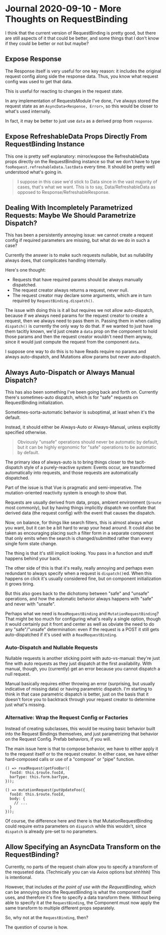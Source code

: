 Journal 2020-09-10 - More Thoughts on RequestBinding
========

I think that the current version of RequestBinding is pretty good, but there are still aspects of it that could be better, and some things that I don't know if they could be better or not but maybe?



## Expose Response

The Response itself is very useful for one key reason: it includes the original request config along side the response data.  Thus, you know what request config was used to get that data.

This is useful for reacting to changes in the request state.

In any implementation of RequestsModule I've done, I've always stored the request state as an `AsyncData<Response, Error>`, so this would be closer to what's used internally.

In fact, it may be better to just use `data` as a derived prop from `response`.



## Expose RefreshableData Props Directly From RequestBinding Instance

This one is pretty self explanatory: mirror/expose the RefreshableData props directly on the RequestBinding instance so that we don't have to type `fooRequest.refreshableData.lastData` every time.  It should be pretty well understood what's going in.

> I suppose in this case we'd stick to Data since in the vast majority of cases, that's what we want.  This is to say, Data/RefreshableData as opposed to Response/RefreshableResponse.



## Dealing With Incompletely Parametrized Requests: Maybe We Should Parametrize Dispatch?

This has been a persistently annoying issue: we cannot create a request config if required parameters are missing, but what do we do in such a case?

Currently the answer is to make such requests nullable, but as nullability always does, that complicates handling internally.

Here's one thought:

- Requests that have required params should be always manually dispatched.
- The request creator always returns a request, never null.
- The request creator may declare some arguments, which are in turn required by `RequestBinding.dispatch()`.

The issue with doing this is it all but requires we not allow auto-dispatch, because if we always need params for the request creator to create a request, then we always need to pass them in.  Passing them in when calling `dispatch()` is currently the only way to do that.  If we wanted to just have them tacitly known, we'd just create a `data` prop on the component to hold those params and then the request creator wouldn't need them anyway, since it would just compute the request from the component `data`.

I suppose one way to do this is to have Reads require no params and always auto-dispatch, and Mutations allow params but never auto-dispatch.



## Always Auto-Dispatch or Always Manual Dispatch?

This has also been something I've been going back and forth on.  Currently there's sometimes-auto dispatch, which is for "safe" requests on RequestBinding initialization.

Sometimes-sorta-automatic behavior is suboptimal, at least when it's the default.

Instead, it should either be Always-Auto or Always-Manual, unless explicitly specified otherwise.

> Obviously "unsafe" operations should never be automatic by default, but it can be highly ergonomic for "safe" operations to be automatic by default.

The primary idea of always-auto is to bring things closer to the tacit-dispatch style of a purely-reactive system: Events occur, are transformed automatically into requests, and those requests are automatically dispatched.

Part of the issue is that Vue is pragmatic and semi-imperative.  The mutation-oriented reactivity system is enough to show that.

Requests are usually derived from data, props, ambient environment (`$route` most commonly), but by having things implicitly dispatch we conflate that derived data (the request config) with the event that causes the dispatch.

Now, on balance, for things like search filters, this is almost always what you want, but it can be a bit hard to wrap your head around.  It could also be taken as encouraging placing such a filter form in a separate component that only emits when the search is changed/submitted rather than every single form state change.

The thing is that it's still implicit looking.  You pass in a function and stuff happens behind your back.

The other side of this is that it's really, really annoying and perhaps even redundant to always specify when a request is `dispatch()`ed.  When this happens on click it's usually considered fine, but on component initialization it grows tiring.

But this also goes back to the dichotomy between "safe" and "unsafe" operations, and how the automatic behavior always happens with "safe" and never with "unsafe".

Perhaps what we need is `ReadRequestBinding` and `MutationRequestBinding`?  That might be too much for configuring what's really a single option, though it would certainly put it front and center as well as obviate the need to do any "safe"/"unsafe" determination: even if the request is a POST it still gets auto-dispatched if it's used with a `ReadRequestBinding`.


### Auto-Dispatch and Nullable Requests

Nullable requests is another sticking point with auto-vs-manual: they're just fine with auto requests as they just dispatch at the first availability.  With manual, though, you (currently) get an error because you cannot dispatch a null request.

Manual basically requires either throwing an error (surprising, but usually indicative of missing data) or having parametric dispatch.  I'm starting to think in that case parametric dispatch is better, just on the basis that it doesn't force you to backtrack through your request creator to determine just what's missing.


### Alternative: Wrap the Request Config or Factories

Instead of creating subclasses, this would be reusing basic behavior built into the Request Bindings themselves, and just parametrizing that behavior on the Request Config.  Prefab behaviors, if you will.

The main issue here is that to compose behavior, we have to either apply it to the request itself or to the request creator.  In either case, we have either hard-composed calls or use of a "compose" or "pipe" function.

```
() => readRequest(getFooBar({
  fooId: this.$route.fooId,
  barType: this.form.barType,
}));

() => mutationRequest(putUpdateFoo({
  fooId: this.$route.fooId,
  body: {
    // ...
  }
}));
```

Of course, the difference here and there is that MutationRequestBinding could require extra parameters on `dispatch` while this wouldn't, since `dispatch` is already pre-set to no parameters.



## Allow Specifying an AsyncData Transform on the RequestBinding?

Currently, no parts of the request chain allow you to specify a transform of the requseted data. (Technically you can via Axios options but shhhhh)  This is intentional.

However, that includes _at the point of use with the RequestBinding_, which can be annoying since the RequestBinding is what the component itself uses, and therefore it's fine to specify a data transform there.  Without being able to specify it at the `RequestBinding`, the Component must now apply the same transform to multiple different props separately.

So, why not at the `RequestBinding`, then?

The question of course is how.
